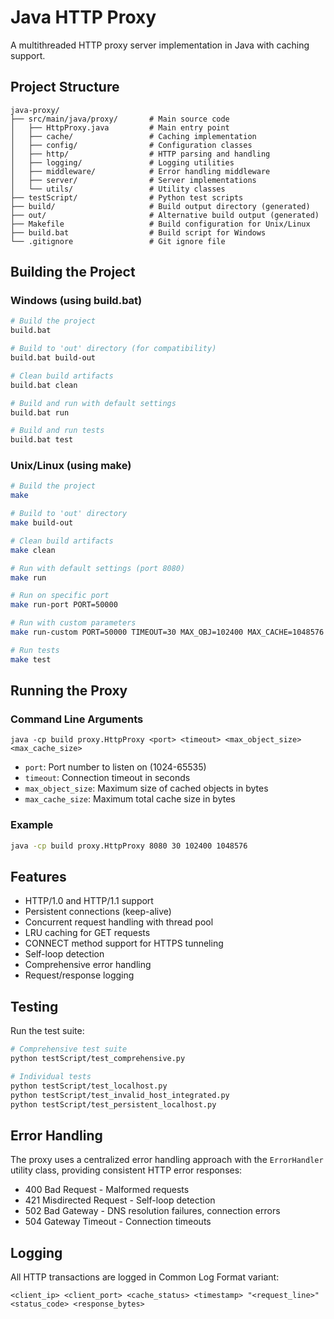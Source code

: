 # Java HTTP Proxy

A multithreaded HTTP proxy server implementation in Java with caching support.

## Project Structure

```
java-proxy/
├── src/main/java/proxy/       # Main source code
│   ├── HttpProxy.java         # Main entry point
│   ├── cache/                 # Caching implementation
│   ├── config/                # Configuration classes
│   ├── http/                  # HTTP parsing and handling
│   ├── logging/               # Logging utilities
│   ├── middleware/            # Error handling middleware
│   ├── server/                # Server implementations
│   └── utils/                 # Utility classes
├── testScript/                # Python test scripts
├── build/                     # Build output directory (generated)
├── out/                       # Alternative build output (generated)
├── Makefile                   # Build configuration for Unix/Linux
├── build.bat                  # Build script for Windows
└── .gitignore                 # Git ignore file
```

## Building the Project

### Windows (using build.bat)
```bash
# Build the project
build.bat

# Build to 'out' directory (for compatibility)
build.bat build-out

# Clean build artifacts
build.bat clean

# Build and run with default settings
build.bat run

# Build and run tests
build.bat test
```

### Unix/Linux (using make)
```bash
# Build the project
make

# Build to 'out' directory
make build-out

# Clean build artifacts
make clean

# Run with default settings (port 8080)
make run

# Run on specific port
make run-port PORT=50000

# Run with custom parameters
make run-custom PORT=50000 TIMEOUT=30 MAX_OBJ=102400 MAX_CACHE=1048576

# Run tests
make test
```

## Running the Proxy

### Command Line Arguments
```
java -cp build proxy.HttpProxy <port> <timeout> <max_object_size> <max_cache_size>
```

- `port`: Port number to listen on (1024-65535)
- `timeout`: Connection timeout in seconds
- `max_object_size`: Maximum size of cached objects in bytes
- `max_cache_size`: Maximum total cache size in bytes

### Example
```bash
java -cp build proxy.HttpProxy 8080 30 102400 1048576
```

## Features

- HTTP/1.0 and HTTP/1.1 support
- Persistent connections (keep-alive)
- Concurrent request handling with thread pool
- LRU caching for GET requests
- CONNECT method support for HTTPS tunneling
- Self-loop detection
- Comprehensive error handling
- Request/response logging

## Testing

Run the test suite:
```bash
# Comprehensive test suite
python testScript/test_comprehensive.py

# Individual tests
python testScript/test_localhost.py
python testScript/test_invalid_host_integrated.py
python testScript/test_persistent_localhost.py
```

## Error Handling

The proxy uses a centralized error handling approach with the `ErrorHandler` utility class, providing consistent HTTP error responses:
- 400 Bad Request - Malformed requests
- 421 Misdirected Request - Self-loop detection
- 502 Bad Gateway - DNS resolution failures, connection errors
- 504 Gateway Timeout - Connection timeouts

## Logging

All HTTP transactions are logged in Common Log Format variant:
```
<client_ip> <client_port> <cache_status> <timestamp> "<request_line>" <status_code> <response_bytes>
```
